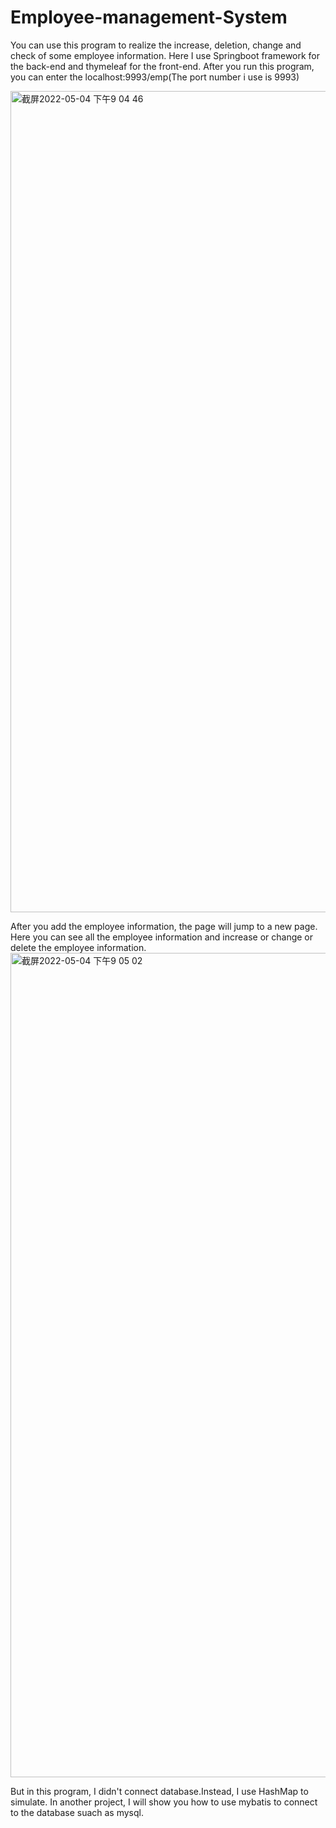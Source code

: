 # Employee-management-System
You can use this program to realize the increase, deletion, change and check of some employee information.
Here I use Springboot framework for the back-end and thymeleaf for the front-end. After you run this program, you can enter the localhost:9993/emp(The port number i use is 9993)

<img width="1314" alt="截屏2022-05-04 下午9 04 46" src="https://user-images.githubusercontent.com/104492611/166693394-c7c5d50c-b766-46a6-be63-ba9d66acac16.png">

After you add the employee information, the page will jump to a new page. Here you can see all the employee information and increase or change or delete the employee information.
<img width="1319" alt="截屏2022-05-04 下午9 05 02" src="https://user-images.githubusercontent.com/104492611/166695205-9e746803-bc69-4990-9297-8e7f133308ba.png">

But in this program, I didn't connect database.Instead, I use HashMap to simulate. In another project, I will show you how to use mybatis to connect to the database suach as mysql.

